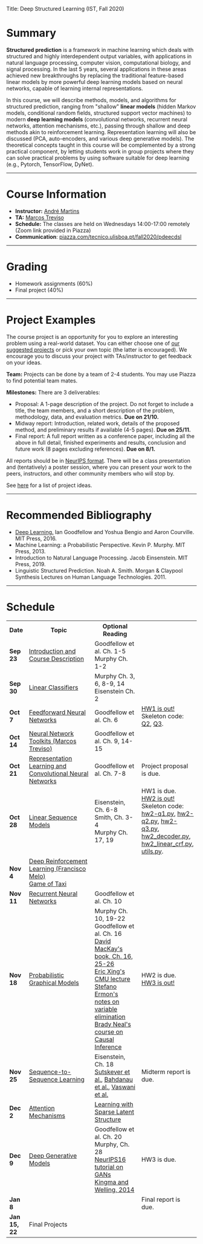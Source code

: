 Title: Deep Structured Learning (IST, Fall 2020)

# Summary

**Structured prediction** is a framework in machine learning which deals with structured and highly interdependent output variables, with applications in natural language processing, computer vision, computational biology, and signal processing.
In the last 5 years, several applications in these areas achieved new breakthroughs by replacing the traditional feature-based linear models by more powerful deep learning models based on neural networks, capable of learning internal representations.

In this course, we will describe methods, models, and algorithms for structured prediction, ranging from "shallow" **linear models** (hidden Markov models, conditional random fields, structured support vector machines) to modern **deep learning models** (convolutional networks, recurrent neural networks, attention mechanisms, etc.), passing through shallow and deep methods akin to reinforcement learning. Representation learning will also be discussed (PCA, auto-encoders, and various deep generative models).
The theoretical concepts taught in this course will be complemented by a strong practical component, by letting students work in group projects where they can solve practical problems by using software suitable for deep learning (e.g., Pytorch, TensorFlow, DyNet).

---

# Course Information

- **Instructor:** [André Martins](http://andre-martins.github.io)
- **TA:** [Marcos Treviso](http://mtreviso.github.io)
- **Schedule:** The classes are held on Wednesdays 14:00-17:00 remotely (Zoom link provided in Piazza)
- **Communication**: [piazza.com/tecnico.ulisboa.pt/fall2020/pdeecdsl](http://piazza.com/tecnico.ulisboa.pt/fall2020/pdeecdsl)

---

# Grading

- Homework assignments (60%)
- Final project (40%)

---

# Project Examples

The course project is an opportunity for you to explore an interesting problem using a real-world dataset. You can either choose one of [our suggested projects](/pages/project-examples-for-deep-structured-learning-fall-2020.html) or pick your own topic (the latter is encouraged). We encourage you to discuss your project with TAs/instructor to get feedback on your ideas.

**Team:** Projects can be done by a team of 2-4 students. You may use Piazza to find potential team mates.

**Milestones:** There are 3 deliverables:

- Proposal: A 1-page description of the project. Do not forget to include a title, the team members, and a short description of the problem, methodology, data, and evaluation metrics. **Due on 21/10.**
- Midway report: Introduction, related work, details of the proposed method, and preliminary results if available (4-5 pages). **Due on 25/11.**
- Final report: A full report written as a conference paper, including all the above in full detail, finished experiments and results, conclusion and future work (8 pages excluding references). **Due on 8/1.**

All reports should be in [NeurIPS format](https://nips.cc/Conferences/2018/PaperInformation/StyleFiles). There will be a class presentation and (tentatively) a poster session, where you can present your work to the peers, instructors, and other community members who will stop by.

See [here](/pages/project-examples-for-deep-structured-learning-fall-2020.html) for a list of project ideas.

---

# Recommended Bibliography

- [Deep Learning.](http://www.deeplearningbook.org) Ian Goodfellow and Yoshua Bengio and Aaron Courville. MIT Press, 2016.
- Machine Learning: a Probabilistic Perspective. Kevin P. Murphy. MIT Press, 2013.
- Introduction to Natural Language Processing. Jacob Einsenstein. MIT Press, 2019.
- Linguistic Structured Prediction. Noah A. Smith. Morgan & Claypool Synthesis Lectures on Human Language Technologies. 2011.

---

# Schedule

<table class="table table-condensed table-bordered table-hover">
<colgroup>
  <col span="1" style="width: 10%;">
  <col span="1" style="width: 45%;">
  <col span="1" style="width: 30%;">
  <col span="1" style="width: 15%;">
</colgroup>

<tr>
<th>Date</th>
<th>Topic</th>
<th>Optional Reading</th>
<th></th>
</tr>

<tr>
<td><b>Sep 23</b></td>
<td>
<a href="../docs/dsl2020/lecture_01.pdf">Introduction and Course Description</a>
</td>
<td>
<!--a href="http://lxmls.it.pt/2018/Figueiredo_LxMLS2018.pdf">Mário Figueiredo's LxMLS intro lecture</a><br/>
<a href="https://github.com/luispedro/talk-python-intro">Luis Pedro Coelho's intro to Python</a><br/-->
Goodfellow et al. Ch. 1-5<br/>
Murphy Ch. 1-2
</td>
<td></td>
</tr>

<tr>
<td><b>Sep 30</b></td>
<td>
<!--Linear Classifiers-->
<a href="../docs/dsl2020/lecture_02.pdf">Linear Classifiers</a>
</td>
<td>
Murphy Ch. 3, 6, 8-9, 14<br/>
Eisenstein Ch. 2
</td>
<td></td>
</tr>

<tr>
<td><b>Oct 7</b></td>
<td>
<!--Feedforward Neural Networks-->
<a href="../docs/dsl2020/lecture_03.pdf">Feedforward Neural Networks</a>
</td>
<td>
Goodfellow et al. Ch. 6
</td>
<td>
<a href=../docs/dsl2020/homework1.pdf>HW1 is out!</a> Skeleton code: <a href=../docs/dsl2020/hw1-q2.py>Q2</a>,  <a href=../docs/dsl2020/hw1-q3.py>Q3</a>.
</td>
</tr>

<tr>
<td><b>Oct 14</b></td>
<td>
<!--Neural Network Toolkits-->
<a href="https://github.com/mtreviso/pytorch-lecture">Neural Network Toolkits (Marcos Treviso)</a>
</td>
<td>
Goodfellow et al. Ch. 9, 14-15
</td>
<td></td>
</tr>

<tr>
<td><b>Oct 21</b></td>
<td>
<a href="../docs/dsl2020/lecture_04.pdf">Representation Learning and Convolutional Neural Networks</a>
</td>
<td>
Goodfellow et al. Ch. 7-8
</td>
<td>Project proposal is due.</td>
</tr>

<tr>
<td><b>Oct 28</b></td>
<td>
<a href="../docs/dsl2020/lecture_05.pdf">Linear Sequence Models</a>
</td>
<td>
Eisenstein, Ch. 6-8<br/>
Smith, Ch. 3-4<br/>
Murphy Ch. 17, 19
</td>
<td>
HW1 is due.<br/>
<a href=../docs/dsl2020/homework2.pdf>HW2 is out!</a> Skeleton code: <a href=../docs/dsl2020/hw2-q1.py>hw2-q1.py</a>, <a href=../docs/dsl2020/hw2-q2.py>hw2-q2.py</a>, <a href=../docs/dsl2020/hw2-q3.py>hw2-q3.py</a>, <a href=../docs/dsl2020/hw2_decoder.py>hw2_decoder.py</a>, <a href=../docs/dsl2020/hw2_linear_crf.py>hw2_linear_crf.py</a>, <a href=../docs/dsl2020/utils.py>utils.py</a>.
</td>
</tr>

<tr>
<td><b>Nov 4</b></td>
<td>
<a href="../docs/dsl2020/DeepRL.pdf">Deep Reinforcement Learning (Francisco Melo)</a><br/>
<a href="../docs/dsl2020/taxi.py">Game of Taxi</a><br/>
</td>
<td>
</td>
<td></td>
</tr>

<tr>
<td><b>Nov 11</b></td>
<td>
<a href="../docs/dsl2020/lecture_06.pdf">Recurrent Neural Networks</a>
</td>
<td>
Goodfellow et al. Ch. 10
</td>
<td></td>
</tr>

<tr>
<td><b>Nov 18</b></td>
<td>
<a href="../docs/dsl2020/lecture_07.pdf">Probabilistic Graphical Models</a>
</td>
<td>
Murphy Ch. 10, 19-22<br/>
Goodfellow et al. Ch. 16<br/>
<a href="http://www.inference.org.uk/itprnn/book.pdf">David MacKay's book, Ch. 16, 25-26</a><br/>
<a href="https://sailinglab.github.io/pgm-spring-2019/notes/lecture-04">Eric Xing's CMU lecture</a><br/>
<a href="https://ermongroup.github.io/cs228-notes/inference/ve">Stefano Ermon's notes on variable elimination</a>
<a href="https://www.bradyneal.com/causal-inference-course">Brady Neal's course on Causal Inference</a>
</td>
<td>
HW2 is due.<br/>
<a href=../docs/dsl2020/homework3.pdf>HW3 is out!</a>
</td>
</tr>

<tr>
<td><b>Nov 25</b></td>
<td>
<a href="../docs/dsl2020/lecture_08.pdf">Sequence-to-Sequence Learning</a>
</td>
<td>
Eisenstein, Ch. 18<br/>
<a href="https://papers.nips.cc/paper/5346-sequence-to-sequence-learning-with-neural-networks.pdf">Sutskever et al.</a>, 
<a href="https://arxiv.org/pdf/1409.0473.pdf">Bahdanau et al.</a>,
<a href="https://papers.nips.cc/paper/7181-attention-is-all-you-need.pdf">Vaswani et al.</a>
</td>
<td>
Midterm report is due.
</td>
</tr>

<tr>
<td><b>Dec 2</b></td>
<td>
<a href="../docs/dsl2020/attention.pdf">Attention Mechanisms</a>
</td>
<td>
<a href="https://vene.ro/talks/18-sparsemap-amsterdam.pdf">Learning with Sparse Latent Structure</a>
</td>
<td></td>
</tr>

<tr>
<td><b>Dec 9</b></td>
<td>
<a href="../docs/dsl2020/lecture_11.pdf">Deep Generative Models</a><br/>
</td>
<td>
Goodfellow et al. Ch. 20<br/>
Murphy, Ch. 28<br/>
<a href="http://www.iangoodfellow.com/slides/2016-12-04-NIPS.pdf">NeurIPS16 tutorial on GANs</a><br/>
<a href="https://arxiv.org/abs/1312.6114">Kingma and Welling, 2014</a><br/>
</td>
<td>HW3 is due.</td>
</tr>

<tr>
<td><b>Jan 8</b></td>
<td></td>
<td>
</td>
<td>
Final report is due.
</td>
</tr>

<tr>
<td><b>Jan 15, 22</b></td>
<td>Final Projects</td>
<td>
</td>
<td></td>
</tr>

</table>

